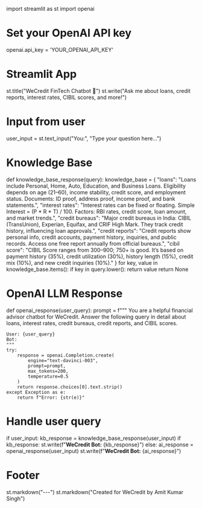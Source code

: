 import streamlit as st
import openai

# Set your OpenAI API key
openai.api_key = 'YOUR_OPENAI_API_KEY'

# Streamlit App
st.title("WeCredit FinTech Chatbot 💬")
st.write("Ask me about loans, credit reports, interest rates, CIBIL scores, and more!")

# Input from user
user_input = st.text_input("You:", "Type your question here...")

# Knowledge Base
def knowledge_base_response(query):
    knowledge_base = {
        "loans": "Loans include Personal, Home, Auto, Education, and Business Loans. Eligibility depends on age (21–60), income stability, credit score, and employment status. Documents: ID proof, address proof, income proof, and bank statements.",
        "interest rates": "Interest rates can be fixed or floating. Simple Interest = (P * R * T) / 100. Factors: RBI rates, credit score, loan amount, and market trends.",
        "credit bureaus": "Major credit bureaus in India: CIBIL (TransUnion), Experian, Equifax, and CRIF High Mark. They track credit history, influencing loan approvals.",
        "credit reports": "Credit reports show personal info, credit accounts, payment history, inquiries, and public records. Access one free report annually from official bureaus.",
        "cibil score": "CIBIL Score ranges from 300–900; 750+ is good. It’s based on payment history (35%), credit utilization (30%), history length (15%), credit mix (10%), and new credit inquiries (10%)."
    }
    for key, value in knowledge_base.items():
        if key in query.lower():
            return value
    return None

# OpenAI LLM Response
def openai_response(user_query):
    prompt = f"""
    You are a helpful financial advisor chatbot for WeCredit.
    Answer the following query in detail about loans, interest rates, credit bureaus, credit reports, and CIBIL scores.

    User: {user_query}
    Bot:
    """
    try:
        response = openai.Completion.create(
            engine="text-davinci-003",
            prompt=prompt,
            max_tokens=200,
            temperature=0.5
        )
        return response.choices[0].text.strip()
    except Exception as e:
        return f"Error: {str(e)}"

# Handle user query
if user_input:
    kb_response = knowledge_base_response(user_input)
    if kb_response:
        st.write(f"**WeCredit Bot:** {kb_response}")
    else:
        ai_response = openai_response(user_input)
        st.write(f"**WeCredit Bot:** {ai_response}")

# Footer
st.markdown("---")
st.markdown("Created for WeCredit by Amit Kumar Singh")
